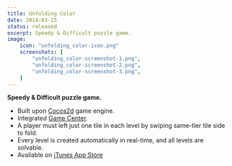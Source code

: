 ```yaml
---
title: Unfolding Color
date: 2014-03-15
status: released
excerpt: Speedy & Difficult puzzle game.
image:
    icon: "unfolding_color-icon.png"
    screenshots: [
        "unfolding_color-screenshot-1.png",
        "unfolding_color-screenshot-2.png",
        "unfolding_color-screenshot-3.png",
    ]
---
```

**Speedy & Difficult puzzle game.**

- Built upon [Cocos2d](http://cocos2d.org/) game engine.
- Integrated [Game Center](https://developer.apple.com/game-center/).
- A player must left just one tile in each level by swiping same-tier tile side to fold.
- Every level is created automatically in real-time, and all levels are solvable.
- Available on [iTunes App Store](https://itunes.apple.com/app/unfolding-color/id824068374)